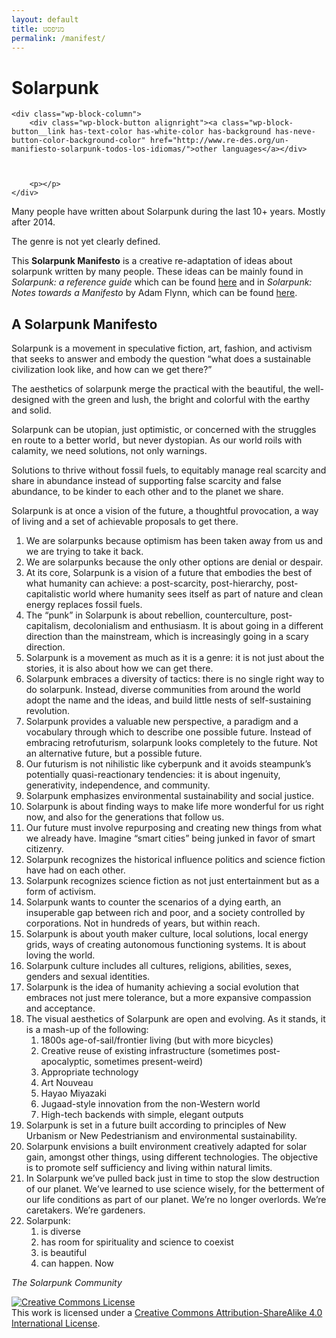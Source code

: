 ```yaml
---
layout: default
title: מניפסט
permalink: /manifest/
---
```


<div class="mx-4">
<div class="wp-block-columns has-2-columns">
    <div class="wp-block-column">
        <h1 id="kt-adv-heading_dbaa66-00" class="kt-adv-heading_dbaa66-00 wp-block-kadence-advancedheading">Solarpunk</h1>
    </div>



    <div class="wp-block-column">
        <div class="wp-block-button alignright"><a class="wp-block-button__link has-text-color has-white-color has-background has-neve-button-color-background-color" href="http://www.re-des.org/un-manifiesto-solarpunk-todos-los-idiomas/">other languages</a></div>



        <p></p>
    </div>
</div>



<p>
Many
people have written about Solarpunk during the last 10+ years. Mostly
after 2014.&nbsp;</p>



<p>
The
genre is not yet clearly defined.</p>



<p>This
<strong>Solarpunk
Manifesto</strong>
is
a creative re-adaptation of ideas about solarpunk
written by many people. These ideas can be mainly found in <em>Solarpunk:
a reference guide</em>
which
can be found <a href="https://medium.com/solarpunks/solarpunk-a-reference-guide-8bcf18871965">here</a>
and
in <em>Solarpunk:
</em><em>Notes
towards a Manifesto </em>by
Adam Flynn, which can be found <a href="https://hieroglyph.asu.edu/2014/09/solarpunk-notes-toward-a-manifesto/">here</a>.</p>



<h2 id="kt-adv-heading_a6bf17-ca" class="kt-adv-heading_a6bf17-ca wp-block-kadence-advancedheading">A Solarpunk Manifesto</h2>



<p>Solarpunk is a movement in speculative fiction, art, fashion, and activism that seeks to answer and embody the question “what does a sustainable civilization look like, and how can we get there?”&nbsp;</p>



<p>The aesthetics of solarpunk merge the practical with the beautiful, the well-designed with the green and lush, the bright and colorful with the earthy and solid.&nbsp;</p>



<p>Solarpunk can be utopian, just optimistic, or concerned with the struggles en route to a better world ,  but never dystopian. As our world roils with calamity, we need solutions, not only warnings.  </p>



<p>Solutions to thrive without fossil fuels, to equitably manage real scarcity and share in abundance instead of supporting false scarcity and false abundance, to be kinder to each other and to the planet we share.  </p>



<p>Solarpunk is at once a vision of the future, a thoughtful provocation, a way of living and a set of achievable proposals to get there.</p>



<ol><li> We are solarpunks because optimism has been taken away from us and we are trying to take it back.</li><li> We are solarpunks because the only other options are denial or despair.</li><li> At its core, Solarpunk is a vision of a future that embodies the best of what humanity can achieve: a post-scarcity, post-hierarchy, post-capitalistic world where humanity sees itself as part of nature and clean energy replaces fossil fuels.</li><li> The “punk” in Solarpunk is about rebellion, counterculture, post-capitalism, decolonialism and enthusiasm. It is about going in a different direction than the mainstream, which is increasingly going in a scary direction.</li><li>Solarpunk is a movement as much as it is a genre: it is not just about the stories, it is also about how we can get there.</li><li>Solarpunk embraces a diversity of tactics: there is no single right way to do solarpunk. Instead, diverse communities from around the world adopt the name and the ideas, and build little nests of self-sustaining revolution.</li><li>Solarpunk provides a valuable new perspective, a paradigm and a vocabulary through which to describe one possible future. Instead of embracing retrofuturism, solarpunk looks completely to the future. Not an alternative future, but a possible future.</li><li>Our futurism is not nihilistic like cyberpunk and it avoids steampunk’s potentially quasi-reactionary tendencies: it is about ingenuity, generativity, independence, and community.</li><li>Solarpunk emphasizes environmental sustainability and social justice.</li><li>Solarpunk is about finding ways to make life more wonderful for us right now, and also for the generations that follow us.</li><li>Our future must involve repurposing and creating new things from what we already have. Imagine “smart cities” being junked in favor of smart citizenry.</li><li>Solarpunk recognizes the historical influence politics and science fiction have had on each other.</li><li>Solarpunk recognizes science fiction as not just entertainment but as a form of activism.</li><li>Solarpunk wants to counter the scenarios of a dying earth, an insuperable gap between rich and poor, and a society controlled by corporations. Not in hundreds of years, but within reach.</li><li>Solarpunk is about youth maker culture, local solutions, local energy grids, ways of creating autonomous functioning systems. It is about loving the world.</li><li>Solarpunk culture includes all cultures, religions, abilities, sexes, genders and sexual identities.</li><li>Solarpunk is the idea of humanity achieving a social evolution that embraces not just mere tolerance, but a more expansive compassion and acceptance.</li><li>The visual aesthetics of Solarpunk are open and evolving. As it stands, it is a mash-up of the following:<ol><li>1800s age-of-sail/frontier living (but with more bicycles)</li><li>Creative reuse of existing infrastructure (sometimes post-apocalyptic, sometimes present-weird)</li><li>Appropriate technology </li><li>Art Nouveau </li><li>Hayao Miyazaki </li><li>Jugaad-style innovation from the non-Western world </li><li>High-tech backends with simple, elegant outputs  </li></ol></li><li>Solarpunk is set in a future built according to principles of New Urbanism or New Pedestrianism and environmental sustainability.</li><li>Solarpunk envisions a built environment creatively adapted for solar gain, amongst other things, using different technologies. The objective is to promote self sufficiency and living within natural limits.</li><li>In Solarpunk we’ve pulled back just in time to stop the slow destruction of our planet. We’ve learned to use science wisely, for the betterment of our life conditions as part of our planet. We’re no longer overlords. We’re caretakers. We’re gardeners.</li><li>Solarpunk:   <ol><li>is diverse </li><li>has room for spirituality and science to coexist </li><li>is beautiful </li><li>can happen. Now       </li></ol></li></ol>



<p>
<em>The
Solarpunk Community</em></p>



<a rel="license" href="http://creativecommons.org/licenses/by-sa/4.0/"><img alt="Creative Commons License" style="border-width:0" src="https://i.creativecommons.org/l/by-sa/4.0/88x31.png"></a><br>This work is licensed under a <a rel="license" href="http://creativecommons.org/licenses/by-sa/4.0/">Creative Commons Attribution-ShareAlike 4.0 International License</a>.
</div>